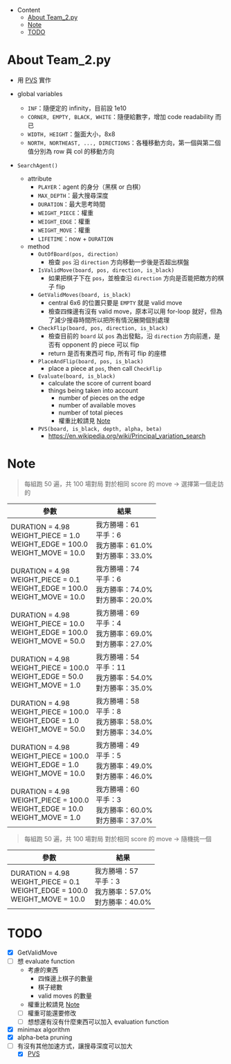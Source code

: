 - Content
  - [About Team_2.py](#About_Team_2.py)
  - [Note](#Note)
  - [TODO](#TODO)

# About Team_2.py

- 用 [PVS](https://en.wikipedia.org/wiki/Principal_variation_search) 實作
- global variables
  - `INF`：隨便定的 infinity，目前設 1e10
  - `CORNER, EMPTY, BLACK, WHITE`：隨便給數字，增加 code readability 而已
  - `WIDTH, HEIGHT`：盤面大小，8x8
  - `NORTH, NORTHEAST, ..., DIRECTIONS`：各種移動方向，第一個與第二個值分別為 row 與 col 的移動方向

- `SearchAgent()`
  - attribute
    - `PLAYER`：agent 的身分（黑棋 or 白棋）
    - `MAX_DEPTH`：最大搜尋深度
    - `DURATION`：最大思考時間
    - `WEIGHT_PIECE`：權重
    - `WEIGHT_EDGE`：權重
    - `WEIGHT_MOVE`：權重
    - `LIFETIME`：now + `DURATION`
  - method
    - `OutOfBoard(pos, direction)`
      - 檢查 `pos` 沿 `direction` 方向移動一步後是否超出棋盤
    - `IsValidMove(board, pos, direction, is_black)`
      - 如果把棋子下在 `pos`，並檢查沿 `direction` 方向是否能把敵方的棋子 flip
    - `GetValidMoves(board, is_black)`
      - central 6x6 的位置只要是 `EMPTY` 就是 valid move
      - 檢查四條邊有沒有 valid move，原本可以用 for-loop 就好，但為了減少搜尋時間所以把所有情況展開個別處理
    - `CheckFlip(board, pos, direction, is_black)`
      - 檢查目前的 `board` 以 `pos` 為出發點，沿 `direction` 方向前進，是否有 opponent 的 piece 可以 flip
      - return 是否有東西可 flip, 所有可 flip 的座標
    - `PlaceAndFlip(board, pos, is_black)`
      - place a piece at `pos`, then call `CheckFlip`
    - `Evaluate(board, is_black)`
      - calculate the score of current board
      - things being taken into account
        - number of pieces on the edge
        - number of available moves
        - number of total pieces
        - 權重比較請見 [Note](#Note)
    - `PVS(board, is_black, depth, alpha, beta)`
      - https://en.wikipedia.org/wiki/Principal_variation_search

# Note

> 每組跑 50 遍，共 100 場對局
> 對於相同 score 的 move -> 選擇第一個走訪的

|參數|結果|
|-|-|
|DURATION = 4.98<br/>WEIGHT_PIECE = 1.0<br/>WEIGHT_EDGE = 100.0<br/>WEIGHT_MOVE = 10.0|我方勝場：61<br/>平手：6<br/>我方勝率：61.0%<br/>對方勝率：33.0%|
|DURATION = 4.98<br/>WEIGHT_PIECE = 0.1<br/>WEIGHT_EDGE = 100.0<br/>WEIGHT_MOVE = 10.0|我方勝場：74<br/>平手：6<br/>我方勝率：74.0%<br/>對方勝率：20.0%|
|DURATION = 4.98<br/>WEIGHT_PIECE = 10.0<br/>WEIGHT_EDGE = 100.0<br/>WEIGHT_MOVE = 50.0|我方勝場：69<br/>平手：4<br/>我方勝率：69.0%<br/>對方勝率：27.0%|
|DURATION = 4.98<br/>WEIGHT_PIECE = 100.0<br/>WEIGHT_EDGE = 50.0<br/>WEIGHT_MOVE = 1.0|我方勝場：54<br/>平手：11<br/>我方勝率：54.0%<br/>對方勝率：35.0%|
|DURATION = 4.98<br/>WEIGHT_PIECE = 100.0<br/>WEIGHT_EDGE = 1.0<br/>WEIGHT_MOVE = 50.0|我方勝場：58<br/>平手：8<br/>我方勝率：58.0%<br/>對方勝率：34.0%|
|DURATION = 4.98<br/>WEIGHT_PIECE = 100.0<br/>WEIGHT_EDGE = 1.0<br/>WEIGHT_MOVE = 10.0|我方勝場：49<br/>平手：5<br/>我方勝率：49.0%<br/>對方勝率：46.0%|
|DURATION = 4.98<br/>WEIGHT_PIECE = 100.0<br/>WEIGHT_EDGE = 10.0<br/>WEIGHT_MOVE = 1.0|我方勝場：60<br/>平手：3<br/>我方勝率：60.0%<br/>對方勝率：37.0%|

> 每組跑 50 遍，共 100 場對局
> 對於相同 score 的 move -> 隨機挑一個

|參數|結果|
|-|-|
|DURATION = 4.98<br/>WEIGHT_PIECE = 0.1<br/>WEIGHT_EDGE = 100.0<br/>WEIGHT_MOVE = 10.0|我方勝場：57<br/>平手：3<br/>我方勝率：57.0%<br/>對方勝率：40.0%|

# TODO

- [x] GetValidMove
- [ ] 想 evaluate function
  - 考慮的東西
    - 四條邊上棋子的數量
    - 棋子總數
    - valid moves 的數量
  - 權重比較請見 [Note](#Note)
  - [ ] 權重可能還要修改
  - [ ] 想想還有沒有什麼東西可以加入 evaluation function
- [x] minimax algorithm
- [x] alpha-beta pruning
- [ ] 有沒有其他加速方式，讓搜尋深度可以加大
  - [x] [PVS](https://en.wikipedia.org/wiki/Principal_variation_search)

